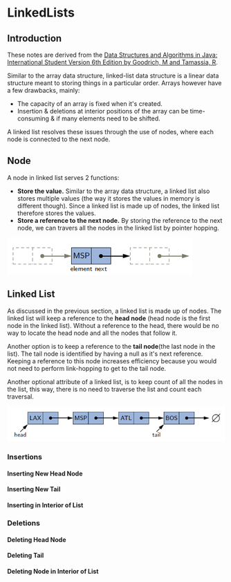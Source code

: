 # LinkedLists

## Introduction

These notes are derived from the [Data Structures and Algorithms in Java: International Student Version 6th Edition by Goodrich, M and Tamassia, R](https://www.directtextbook.com/isbn/9781118808573).

Similar to the array data structure, linked-list data structure is a linear data structure meant to storing 
things in a particular order. Arrays however have a few drawbacks, mainly:

- The capacity of an array is fixed when it's created.
- Insertion & deletions at interior positions of the array can be time-consuming &  if many elements need to be shifted.

A linked list resolves these issues through the use of nodes, where each node is connected to the next node.

## Node

A node in linked list serves 2 functions:

- **Store the value.** Similar to the array data structure, a linked list also stores multiple values (the way it stores the values in memory
  is different though). Since a linked list is made up of nodes, the linked list therefore stores the values.
- **Store a reference to the next node.** By storing the reference to the next node, we can travers all the nodes in the linked list by pointer hopping. 

![node](./docs/node.png)

## Linked List

As discussed in the previous section, a linked list is made up of nodes. The linked list will keep a reference to the **head node** 
(head node is the first node in the linked list). Without a reference to the head, there would be no way to locate the head node and 
all the nodes that follow it.

Another option is to keep a reference to the **tail node**(the last node in the list). The tail node is identified by having a null
as it's next reference. Keeping a reference to this node increases efficiency because you would not need to perform link-hopping to 
get to the tail node.

Another optional attribute of a linked list, is to keep count of all the nodes in the list, this way, there is no need to traverse the 
list and count each traversal.

![linked list](./docs/linked-list.png)

### Insertions

#### Inserting New Head Node

#### Inserting New Tail

#### Inserting in Interior of List

### Deletions

#### Deleting Head Node

#### Deleting Tail

#### Deleting Node in Interior of List